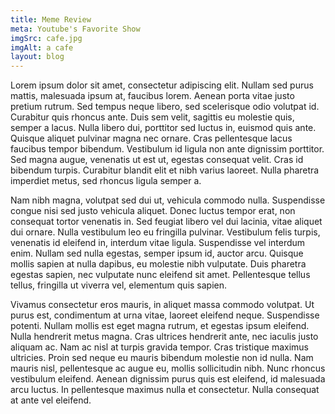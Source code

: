 ```yaml
---
title: Meme Review
meta: Youtube's Favorite Show
imgSrc: cafe.jpg
imgAlt: a cafe
layout: blog
---
```


Lorem ipsum dolor sit amet, consectetur adipiscing elit. Nullam sed purus mattis, malesuada ipsum at, faucibus lorem. Aenean porta vitae justo pretium rutrum. Sed tempus neque libero, sed scelerisque odio volutpat id. Curabitur quis rhoncus ante. Duis sem velit, sagittis eu molestie quis, semper a lacus. Nulla libero dui, porttitor sed luctus in, euismod quis ante. Quisque aliquet pulvinar magna nec ornare. Cras pellentesque lacus faucibus tempor bibendum. Vestibulum id ligula non ante dignissim porttitor. Sed magna augue, venenatis ut est ut, egestas consequat velit. Cras id bibendum turpis. Curabitur blandit elit et nibh varius laoreet. Nulla pharetra imperdiet metus, sed rhoncus ligula semper a.

Nam nibh magna, volutpat sed dui ut, vehicula commodo nulla. Suspendisse congue nisi sed justo vehicula aliquet. Donec luctus tempor erat, non consequat tortor venenatis in. Sed feugiat libero vel dui lacinia, vitae aliquet dui ornare. Nulla vestibulum leo eu fringilla pulvinar. Vestibulum felis turpis, venenatis id eleifend in, interdum vitae ligula. Suspendisse vel interdum enim. Nullam sed nulla egestas, semper ipsum id, auctor arcu. Quisque mollis sapien at nulla dapibus, eu molestie nibh vulputate. Duis pharetra egestas sapien, nec vulputate nunc eleifend sit amet. Pellentesque tellus tellus, fringilla ut viverra vel, elementum quis sapien.

Vivamus consectetur eros mauris, in aliquet massa commodo volutpat. Ut purus est, condimentum at urna vitae, laoreet eleifend neque. Suspendisse potenti. Nullam mollis est eget magna rutrum, et egestas ipsum eleifend. Nulla hendrerit metus magna. Cras ultrices hendrerit ante, nec iaculis justo aliquam ac. Nam ac nisl at turpis gravida tempor. Cras tristique maximus ultricies. Proin sed neque eu mauris bibendum molestie non id nulla. Nam mauris nisl, pellentesque ac augue eu, mollis sollicitudin nibh. Nunc rhoncus vestibulum eleifend. Aenean dignissim purus quis est eleifend, id malesuada arcu luctus. In pellentesque maximus nulla et consectetur. Nulla consequat at ante vel eleifend.

